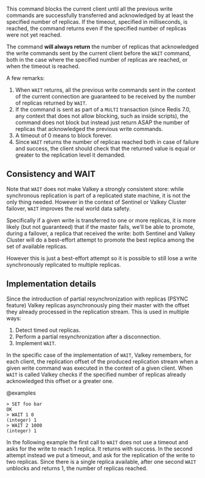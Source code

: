 This command blocks the current client until all the previous write commands
are successfully transferred and acknowledged by at least the specified number
of replicas. If the timeout, specified in milliseconds, is reached, the command
returns even if the specified number of replicas were not yet reached.

The command **will always return** the number of replicas that acknowledged
the write commands sent by the current client before the `WAIT` command, both in the case where
the specified number of replicas are reached, or when the timeout is reached.

A few remarks:

1. When `WAIT` returns, all the previous write commands sent in the context of the current connection are guaranteed to be received by the number of replicas returned by `WAIT`.
2. If the command is sent as part of a `MULTI` transaction (since Redis 7.0, any context that does not allow blocking, such as inside scripts), the command does not block but instead just return ASAP the number of replicas that acknowledged the previous write commands.
3. A timeout of 0 means to block forever.
4. Since `WAIT` returns the number of replicas reached both in case of failure and success, the client should check that the returned value is equal or greater to the replication level it demanded.

Consistency and WAIT
---

Note that `WAIT` does not make Valkey a strongly consistent store: while synchronous replication is part of a replicated state machine, it is not the only thing needed. However in the context of Sentinel or Valkey Cluster failover, `WAIT` improves the real world data safety.

Specifically if a given write is transferred to one or more replicas, it is more likely (but not guaranteed) that if the master fails, we'll be able to promote, during a failover, a replica that received the write: both Sentinel and Valkey Cluster will do a best-effort attempt to promote the best replica among the set of available replicas.

However this is just a best-effort attempt so it is possible to still lose a write synchronously replicated to multiple replicas.

Implementation details
---

Since the introduction of partial resynchronization with replicas (PSYNC feature) Valkey replicas asynchronously ping their master with the offset they already processed in the replication stream. This is used in multiple ways:

1. Detect timed out replicas.
2. Perform a partial resynchronization after a disconnection.
3. Implement `WAIT`.

In the specific case of the implementation of `WAIT`, Valkey remembers, for each client, the replication offset of the produced replication stream when a given
write command was executed in the context of a given client. When `WAIT` is
called Valkey checks if the specified number of replicas already acknowledged
this offset or a greater one.

@examples

```
> SET foo bar
OK
> WAIT 1 0
(integer) 1
> WAIT 2 1000
(integer) 1
```

In the following example the first call to `WAIT` does not use a timeout and asks for the write to reach 1 replica. It returns with success. In the second attempt instead we put a timeout, and ask for the replication of the write to two replicas. Since there is a single replica available, after one second `WAIT` unblocks and returns 1, the number of replicas reached.
